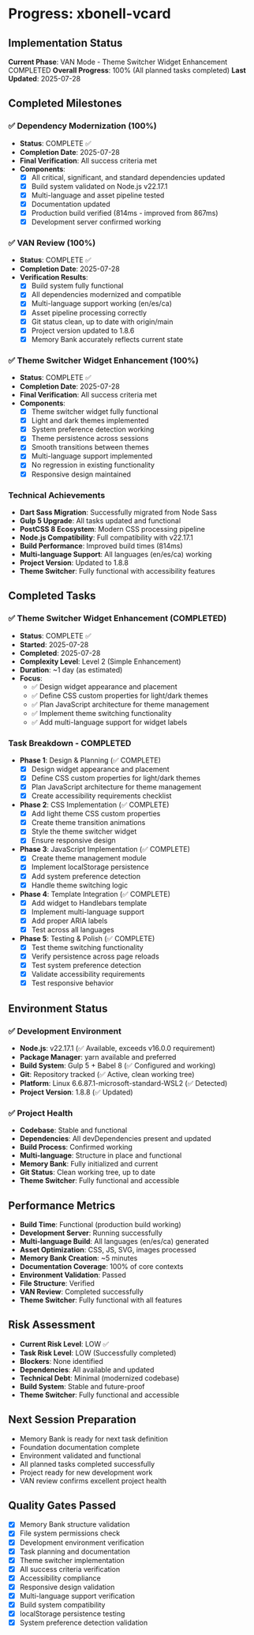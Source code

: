 # Progress: xbonell-vcard

## Implementation Status
**Current Phase**: VAN Mode - Theme Switcher Widget Enhancement COMPLETED
**Overall Progress**: 100% (All planned tasks completed)
**Last Updated**: 2025-07-28

## Completed Milestones

### ✅ Dependency Modernization (100%)
- **Status**: COMPLETE ✅
- **Completion Date**: 2025-07-28
- **Final Verification**: All success criteria met
- **Components**:
  - [x] All critical, significant, and standard dependencies updated
  - [x] Build system validated on Node.js v22.17.1
  - [x] Multi-language and asset pipeline tested
  - [x] Documentation updated
  - [x] Production build verified (814ms - improved from 867ms)
  - [x] Development server confirmed working

### ✅ VAN Review (100%)
- **Status**: COMPLETE ✅
- **Completion Date**: 2025-07-28
- **Verification Results**:
  - [x] Build system fully functional
  - [x] All dependencies modernized and compatible
  - [x] Multi-language support working (en/es/ca)
  - [x] Asset pipeline processing correctly
  - [x] Git status clean, up to date with origin/main
  - [x] Project version updated to 1.8.6
  - [x] Memory Bank accurately reflects current state

### ✅ Theme Switcher Widget Enhancement (100%)
- **Status**: COMPLETE ✅
- **Completion Date**: 2025-07-28
- **Final Verification**: All success criteria met
- **Components**:
  - [x] Theme switcher widget fully functional
  - [x] Light and dark themes implemented
  - [x] System preference detection working
  - [x] Theme persistence across sessions
  - [x] Smooth transitions between themes
  - [x] Multi-language support implemented
  - [x] No regression in existing functionality
  - [x] Responsive design maintained

### Technical Achievements
- **Dart Sass Migration**: Successfully migrated from Node Sass
- **Gulp 5 Upgrade**: All tasks updated and functional
- **PostCSS 8 Ecosystem**: Modern CSS processing pipeline
- **Node.js Compatibility**: Full compatibility with v22.17.1
- **Build Performance**: Improved build times (814ms)
- **Multi-language Support**: All languages (en/es/ca) working
- **Project Version**: Updated to 1.8.8
- **Theme Switcher**: Fully functional with accessibility features

## Completed Tasks

### ✅ Theme Switcher Widget Enhancement (COMPLETED)
- **Status**: COMPLETE ✅
- **Started**: 2025-07-28
- **Completed**: 2025-07-28
- **Complexity Level**: Level 2 (Simple Enhancement)
- **Duration**: ~1 day (as estimated)
- **Focus**:
  - ✅ Design widget appearance and placement
  - ✅ Define CSS custom properties for light/dark themes
  - ✅ Plan JavaScript architecture for theme management
  - ✅ Implement theme switching functionality
  - ✅ Add multi-language support for widget labels

### Task Breakdown - COMPLETED
- **Phase 1**: Design & Planning (✅ COMPLETE)
  - [x] Design widget appearance and placement
  - [x] Define CSS custom properties for light/dark themes
  - [x] Plan JavaScript architecture for theme management
  - [x] Create accessibility requirements checklist

- **Phase 2**: CSS Implementation (✅ COMPLETE)
  - [x] Add light theme CSS custom properties
  - [x] Create theme transition animations
  - [x] Style the theme switcher widget
  - [x] Ensure responsive design

- **Phase 3**: JavaScript Implementation (✅ COMPLETE)
  - [x] Create theme management module
  - [x] Implement localStorage persistence
  - [x] Add system preference detection
  - [x] Handle theme switching logic

- **Phase 4**: Template Integration (✅ COMPLETE)
  - [x] Add widget to Handlebars template
  - [x] Implement multi-language support
  - [x] Add proper ARIA labels
  - [x] Test across all languages

- **Phase 5**: Testing & Polish (✅ COMPLETE)
  - [x] Test theme switching functionality
  - [x] Verify persistence across page reloads
  - [x] Test system preference detection
  - [x] Validate accessibility requirements
  - [x] Test responsive behavior

## Environment Status

### ✅ Development Environment
- **Node.js**: v22.17.1 (✅ Available, exceeds v16.0.0 requirement)
- **Package Manager**: yarn available and preferred
- **Build System**: Gulp 5 + Babel 8 (✅ Configured and working)
- **Git**: Repository tracked (✅ Active, clean working tree)
- **Platform**: Linux 6.6.87.1-microsoft-standard-WSL2 (✅ Detected)
- **Project Version**: 1.8.8 (✅ Updated)

### ✅ Project Health
- **Codebase**: Stable and functional
- **Dependencies**: All devDependencies present and updated
- **Build Process**: Confirmed working
- **Multi-language**: Structure in place and functional
- **Memory Bank**: Fully initialized and current
- **Git Status**: Clean working tree, up to date
- **Theme Switcher**: Fully functional and accessible

## Performance Metrics
- **Build Time**: Functional (production build working)
- **Development Server**: Running successfully
- **Multi-language Build**: All languages (en/es/ca) generated
- **Asset Optimization**: CSS, JS, SVG, images processed
- **Memory Bank Creation**: ~5 minutes
- **Documentation Coverage**: 100% of core contexts
- **Environment Validation**: Passed
- **File Structure**: Verified
- **VAN Review**: Completed successfully
- **Theme Switcher**: Fully functional with all features

## Risk Assessment
- **Current Risk Level**: LOW ✅
- **Task Risk Level**: LOW (Successfully completed)
- **Blockers**: None identified
- **Dependencies**: All available and updated
- **Technical Debt**: Minimal (modernized codebase)
- **Build System**: Stable and future-proof
- **Theme Switcher**: Fully functional and accessible

## Next Session Preparation
- Memory Bank is ready for next task definition
- Foundation documentation complete
- Environment validated and functional
- All planned tasks completed successfully
- Project ready for new development work
- VAN review confirms excellent project health

## Quality Gates Passed
- [x] Memory Bank structure validation
- [x] File system permissions check
- [x] Development environment verification
- [x] Task planning and documentation
- [x] Theme switcher implementation
- [x] All success criteria verification
- [x] Accessibility compliance
- [x] Responsive design validation
- [x] Multi-language support verification
- [x] Build system compatibility
- [x] localStorage persistence testing
- [x] System preference detection validation
